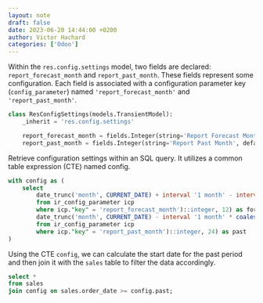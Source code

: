 ```yaml
---
layout: note
draft: false
date: 2023-06-20 14:44:00 +0200
author: Victor Hachard
categories: ['Odoo']
---
```


Within the `res.config.settings` model, two fields are declared: `report_forecast_month` and `report_past_month`. These fields represent some configuration. Each field is associated with a configuration parameter key (`config_parameter`) named `'report_forecast_month'` and `'report_past_month'`.

```py
class ResConfigSettings(models.TransientModel):
    _inherit = 'res.config.settings'

    report_forecast_month = fields.Integer(string='Report Forecast Month', default=12, config_parameter='report_forecast_month')
    report_past_month = fields.Integer(string='Report Past Month', default=24, config_parameter='report_past_month')
```

Retrieve configuration settings within an SQL query. It utilizes a common table expression (CTE) named config.

```sql
with config as (
    select
        date_trunc('month', CURRENT_DATE) + interval '1 month' - interval '1 day' + interval '1 month' * coalesce((select icp.value
        from ir_config_parameter icp
        where icp."key" = 'report_forecast_month')::integer, 12) as forecast,
        date_trunc('month', CURRENT_DATE) - interval '1 month' * coalesce((select icp.value
        from ir_config_parameter icp
        where icp."key" = 'report_past_month')::integer, 24) as past
)
```

Using the CTE `config`, we can calculate the start date for the past period and then join it with the `sales` table to filter the data accordingly.

```sql
select *
from sales
join config on sales.order_date >= config.past;
```
